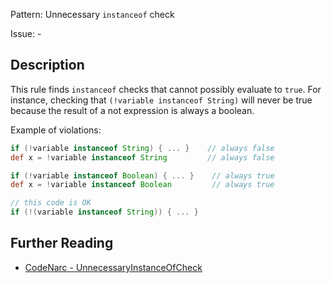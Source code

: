 Pattern: Unnecessary `instanceof` check

Issue: -

## Description

This rule finds `instanceof` checks that cannot possibly evaluate to `true`. For instance, checking that `(!variable instanceof String)` will never be true because the result of a not expression is always a boolean.

Example of violations:

``` groovy
if (!variable instanceof String) { ... }    // always false
def x = !variable instanceof String         // always false

if (!variable instanceof Boolean) { ... }    // always true
def x = !variable instanceof Boolean         // always true

// this code is OK
if (!(variable instanceof String)) { ... }
```

## Further Reading

* [CodeNarc - UnnecessaryInstanceOfCheck](http://codenarc.sourceforge.net/codenarc-rules-unnecessary.html#UnnecessaryInstanceOfCheck)